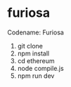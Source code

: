 # furiosa
Codename: Furiosa

1) git clone
2) npm install
3) cd ethereum
4) node compile.js
5) npm run dev
